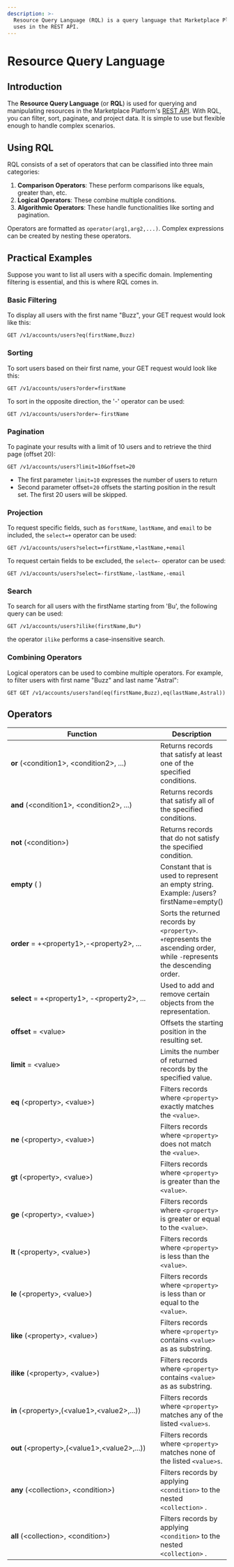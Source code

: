 ```yaml
---
description: >-
  Resource Query Language (RQL) is a query language that Marketplace Platform
  uses in the REST API.
---
```


# Resource Query Language

## Introduction

The **Resource Query Language** (or **RQL**) is used for querying and manipulating resources in the Marketplace Platform's [REST API](./). With RQL, you can filter, sort, paginate, and project data. It is simple to use but flexible enough to handle complex scenarios.

## Using RQL&#x20;

RQL consists of a set of operators that can be classified into three main categories:

1. **Comparison Operators**: These perform comparisons like equals, greater than, etc.
2. **Logical Operators**: These combine multiple conditions.
3. **Algorithmic Operators**: These handle functionalities like sorting and pagination.

Operators are formatted as `operator(arg1,arg2,...)`. Complex expressions can be created by nesting these operators.

## Practical Examples

Suppose you want to list all users with a specific domain. Implementing filtering is essential, and this is where RQL comes in.

### **Basic Filtering**

To display all users with the first name "Buzz", your GET request would look like this:

```
GET /v1/accounts/users?eq(firstName,Buzz)
```

### Sorting

To sort users based on their first name, your GET request would look like this:

```
GET /v1/accounts/users?order=firstName
```

To sort in the opposite direction, the '-' operator can be used:

```
GET /v1/accounts/users?order=-firstName
```

### Pagination

To paginate your results with a limit of 10 users and to retrieve the third page (offset 20):

```
GET /v1/accounts/users?limit=10&offset=20
```

* The first parameter `limit=10` expresses the number of users to return
* Second parameter offset=`20` offsets the starting position in the result set. The first 20 users will be skipped.

### Projection

To request specific fields, such as `forstName`, `lastName`, and `email` to be included, the `select=+` operator can be used:

```
GET /v1/accounts/users?select=+firstName,+lastName,+email
```

To request certain fields to be excluded, the `select=-` operator can be used:

```
GET /v1/accounts/users?select=-firstName,-lastName,-email
```

### Search

To search for all users with the firstName starting from 'Bu', the following query can be used:

```
GET /v1/accounts/users?ilike(firstName,Bu*)
```

the operator `ilike` performs a case-insensitive search.

### Combining Operators

Logical operators can be used to combine multiple operators. For example, to filter users with first name "Buzz" and last name "Astral":

```
GET GET /v1/accounts/users?and(eq(firstName,Buzz),eq(lastName,Astral))
```

## Operators

<table><thead><tr><th width="341">Function</th><th>Description</th></tr></thead><tbody><tr><td><strong>or</strong> (&#x3C;condition1>, &#x3C;condition2>, ...)</td><td>Returns records that satisfy at least one of the specified conditions.</td></tr><tr><td><strong>and</strong> (&#x3C;condition1>, &#x3C;condition2>, ...)</td><td>Returns records that satisfy all of the specified conditions.</td></tr><tr><td><strong>not</strong> (&#x3C;condition>)</td><td>Returns records that do not satisfy the specified condition.</td></tr><tr><td><strong>empty</strong> ( )</td><td>Constant that is used to represent an empty string. Example: /users?firstName=empty()</td></tr><tr><td><strong>order</strong> = +&#x3C;property1>,-&#x3C;property2>, ...</td><td>Sorts the returned records by <code>&#x3C;property></code>. <code>+</code>represents the ascending order, while <code>-</code>represents the descending order.</td></tr><tr><td><strong>select</strong> = +&#x3C;property1>, -&#x3C;property2>, ...</td><td>Used to add and remove certain objects from the representation.</td></tr><tr><td><strong>offset</strong> = &#x3C;value></td><td>Offsets the starting position in the resulting set.</td></tr><tr><td><strong>limit</strong> = &#x3C;value></td><td>Limits the number of returned records by the specified value.</td></tr><tr><td><strong>eq</strong> (&#x3C;property>, &#x3C;value>)</td><td>Filters records where <code>&#x3C;property></code> exactly matches the <code>&#x3C;value></code>.</td></tr><tr><td><strong>ne</strong>  (&#x3C;property>, &#x3C;value>)</td><td>Filters records where <code>&#x3C;property></code> does not match the <code>&#x3C;value></code>.</td></tr><tr><td><strong>gt</strong> (&#x3C;property>, &#x3C;value>)</td><td>Filters records where <code>&#x3C;property></code> is greater than the <code>&#x3C;value></code>.</td></tr><tr><td><strong>ge</strong> (&#x3C;property>, &#x3C;value>)</td><td>Filters records where <code>&#x3C;property></code> is greater or equal to the <code>&#x3C;value></code>.</td></tr><tr><td><strong>lt</strong> (&#x3C;property>, &#x3C;value>)</td><td>Filters records where <code>&#x3C;property></code> is less than the <code>&#x3C;value></code>.</td></tr><tr><td><strong>le</strong> (&#x3C;property>, &#x3C;value>)</td><td>Filters records where <code>&#x3C;property></code> is less than or equal to the <code>&#x3C;value></code>.</td></tr><tr><td><strong>like</strong> (&#x3C;property>, &#x3C;value>)</td><td>Filters records where <code>&#x3C;property></code> contains <code>&#x3C;value></code> as as substring.</td></tr><tr><td><strong>ilike</strong> (&#x3C;property>, &#x3C;value>)</td><td>Filters records where <code>&#x3C;property></code> contains <code>&#x3C;value></code> as as substring.</td></tr><tr><td><strong>in</strong> (&#x3C;property>,(&#x3C;value1>,&#x3C;value2>,...))</td><td>Filters records where <code>&#x3C;property></code> matches any of the listed <code>&#x3C;value>s</code>.</td></tr><tr><td><strong>out</strong> (&#x3C;property>,(&#x3C;value1>,&#x3C;value2>,...))</td><td>Filters records where <code>&#x3C;property></code> matches none of the listed <code>&#x3C;value>s</code>.</td></tr><tr><td><strong>any</strong> (&#x3C;collection>, &#x3C;condition>)</td><td>Filters records by applying <code>&#x3C;condition></code> to the nested <code>&#x3C;collection></code> .</td></tr><tr><td><strong>all</strong> (&#x3C;collection>, &#x3C;condition>)</td><td>Filters records by applying <code>&#x3C;condition></code> to the nested <code>&#x3C;collection></code> .</td></tr></tbody></table>

